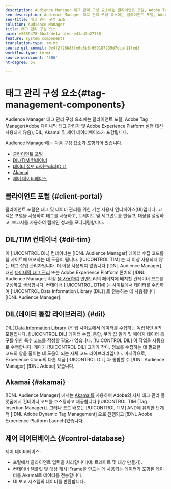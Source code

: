 ```yaml
---
description: Audience Manager 태그 관리 구성 요소에는 클라이언트 포털, Adobe Tag Manager(Adobe 다이내믹 태그 관리자 및 Adobe Experience Platform 실행 대신 사용되지 않음), DIL, Akamai 및 제어 데이터베이스가 포함됩니다.
seo-description: Audience Manager 태그 관리 구성 요소에는 클라이언트 포털, Adobe Tag Manager(Adobe 다이내믹 태그 관리자 및 Adobe Experience Platform 실행 대신 사용되지 않음), DIL, Akamai 및 제어 데이터베이스가 포함됩니다.
seo-title: 태그 관리 구성 요소
solution: Audience Manager
title: 태그 관리 구성 요소
uuid: e5059478-6ba7-4e1a-afec-e41ad7a27750
feature: system components
translation-type: tm+mt
source-git-commit: 9e4f2f26b83fe6e5b6f669107239d7edaf11fed3
workflow-type: tm+mt
source-wordcount: '386'
ht-degree: 5%

---
```



# 태그 관리 구성 요소{#tag-management-components}

Audience Manager 태그 관리 구성 요소에는 클라이언트 포털, Adobe Tag Manager(Adobe 다이내믹 태그 관리자 및 Adobe Experience Platform 실행 대신 사용되지 않음), DIL, Akamai 및 제어 데이터베이스가 포함됩니다.

<!-- 

c_comptag.xml

 -->

Audience Manager에는 다음 구성 요소가 포함되어 있습니다.

* [클라이언트 포털](../../reference/system-components/components-tag-management.md#client-portal)
* [DIL/TIM 컨테이너](../../reference/system-components/components-tag-management.md#dil-tim)
* [데이터 정보 라이브러리(DIL)](../../reference/system-components/components-tag-management.md#dil)
* [Akamai](../../reference/system-components/components-tag-management.md#akamai)
* [제어 데이터베이스](../../reference/system-components/components-tag-management.md#control-database)

## 클라이언트 포털 {#client-portal}

클라이언트 포털은 태그 및 데이터 관리를 위한 기본 사용자 인터페이스(UI)입니다. 고객은 포털을 사용하여 태그를 사용하고, 트레이트 및 세그먼트를 만들고, 대상을 설정하고, 보고서를 사용하여 캠페인 성과를 모니터링합니다.

## DIL/TIM 컨테이너 {#dil-tim}

이 [!UICONTROL DIL] 컨테이너는 [!DNL Audience Manager] 데이터 수집 코드를 웹 사이트에 배포하는 데 도움이 됩니다. [!UICONTROL TIM] 는 더 이상 사용되지 않는 태그 삽입 관리자입니다. 더 이상 사용되지 않습니다 [!DNL Audience Manager]. 대신 [다이내믹 태그 관리](https://docs.adobe.com/content/help/ko-KR/dtm/using/dtm-home.html) 또는 Adobe Experience Platform 론치의 [!DNL Audience Manager] 확장 [을 사용하여](https://docs.adobelaunch.com/extension-reference/web/adobe-audience-manager-extension) 인벤토리의 페이지에 배치할 컨테이너 코드를 구성하고 생성합니다. 컨테이너 [!UICONTROL DTM] 는 사이트에서 데이터를 수집하여 [!UICONTROL Data Information Library (DIL)] 로 전송하는 데 사용됩니다 [!DNL Audience Manager].

## DIL(데이터 통합 라이브러리) {#dil}

DIL( [Data Information Library](../../dil/dil-overview.md) )은 웹 사이트에서 데이터를 수집하는 독립적인 API 모듈입니다. [!UICONTROL DIL] 데이터 수집, 통합, 쿠키 값 읽기 및 페이지 데이터 복구를 위한 특수 코드를 작성할 필요가 없습니다. [!UICONTROL DIL] 이 작업을 자동으로 수행합니다. 게다가 [!UICONTROL DIL] 크기가 작다. 정보를 수집하는 데 필요한 코드의 양을 줄이는 데 도움이 되는 자체 코드 라이브러리입니다. 마지막으로, Experience Cloud의 다른 제품 [!UICONTROL DIL] 과 통합할 수 [!DNL Audience Manager] [!DNL Adobe] 있습니다.

## Akamai {#akamai}

[!DNL Audience Manager] 에서는 [Akamai를](https://www.akamai.com/html/about/index.html) 사용하여 Adobe의 자체 태그 관리 플랫폼에서 컨테이너 코드를 호스팅하고 제공합니다 [!UICONTROL TIM (Tag Insertion Manager)]. 그러나 코드 배포는 [!UICONTROL TIM] AND에 유리한 단계적 [!DNL Adobe Dynamic Tag Management] 으로 진행되고 [!DNL Adobe Experience Platform Launch]있습니다.

## 제어 데이터베이스 {#control-database}

제어 데이터베이스:

* 포털에서 클라이언트 입력을 처리합니다(예: 트레이트 및 대상 만들기).
* 컨테이너 템플릿 및 대상 게시 iFrame을 만드는 데 사용되는 데이터가 포함된 데이터를 Akamai로 데이터를 전송합니다.
* UI 보고 시스템의 데이터를 반환합니다.

